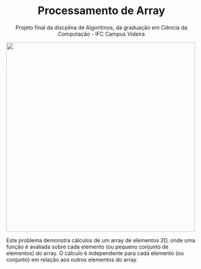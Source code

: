 
<h1 align="center">
<br>
Processamento de Array
</h1>

<p align="center">Projeto final da discplina de Algoritmos, da graduação em Ciência da Computação - IFC Campus Videira</p>
<img src="https://i.imgur.com/ef2Pbw2.png" width="500px" align="center">
<p>Este problema demonstra cálculos de um array de elementos 2D, onde uma função é avaliada sobre cada elemento (ou pequeno conjunto de elementos) do array. O cálculo é independente para cada elemento (ou conjunto) em relação aos outros elementos do array.</p>
